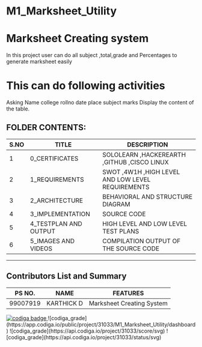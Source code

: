 # M1_Marksheet_Utility

# Marksheet Creating system
   In this project user can do all subject ,total,grade and Percentages to generate marksheet easily
# This  can do following activities
   Asking
    Name
    college
    rollno 
    date
    place
    subject marks
    Display the content of the table.
## FOLDER CONTENTS:
| S.NO |TITLE|DESCRIPTION
|--|--|--|
|  1|0_CERTIFICATES  |SOLOLEARN ,HACKEREARTH ,GITHUB ,CISCO LINUX|
|2|1_REQUIREMENTS|SWOT ,4W1H ,HIGH LEVEL AND LOW LEVEL REQUIREMENTS|
|3|2_ARCHITECTURE|BEHAVIORAL AND STRUCTURE DIAGRAM|
|4|3_IMPLEMENTATION| SOURCE CODE|
|5|4_TESTPLAN AND OUTPUT|HIGH LEVEL AND LOW LEVEL TEST PLANS|
|6|5_IMAGES AND VIDEOS|COMPILATION OUTPUT OF THE SOURCE CODE|
_____________________
## Contributors List and Summary

PS NO. |  NAME  |    FEATURES    |
-------|---------|----------------|
99007919| KARTHICK D  | Marksheet Creating System
<a href="https://app.codiga.io/public/user/github/karthick0403">
   <img src="https://api.codiga.io/public/badge/user/github/karthick0403?style=light" alt="codiga badge" />
</a>
![codiga_grade](https://app.codiga.io/public/project/31033/M1_Marksheet_Utility/dashboard)
![codiga_grade](https://api.codiga.io/project/31033/score/svg)
![codiga_grade](https://api.codiga.io/project/31033/status/svg)
